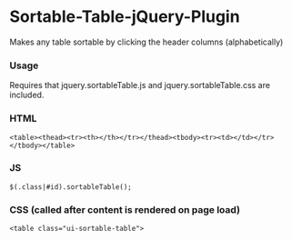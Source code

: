 # Sortable-Table-jQuery-Plugin
Makes any table sortable by clicking the header columns (alphabetically)

### Usage
Requires that jquery.sortableTable.js and jquery.sortableTable.css are included.
 
### HTML
`<table><thead><tr><th></th></tr></thead><tbody><tr><td></td></tr></tbody></table>`

### JS
`$(.class|#id).sortableTable();`

### CSS (called after content is rendered on page load)
`<table class="ui-sortable-table">`
